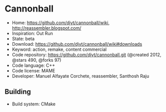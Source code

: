 # Cannonball

- Home: https://github.com/djyt/cannonball/wiki, http://reassembler.blogspot.com/
- Inspiration: Out Run
- State: beta
- Download: https://github.com/djyt/cannonball/wiki#downloads
- Keyword: action, remake, content commercial
- Code repository: https://github.com/djyt/cannonball.git (@created 2012, @stars 490, @forks 97)
- Code language: C++
- Code license: MAME
- Developer: Manuel Alfayate Corchete, reassembler, Santhosh Raju

## Building

- Build system: CMake
